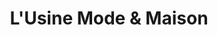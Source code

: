 ---
title: "L'Usine Mode & Maison"
url: /velizy-villacoublay/lusine-mode-und-maison/
shop: Einkaufszentrum
---